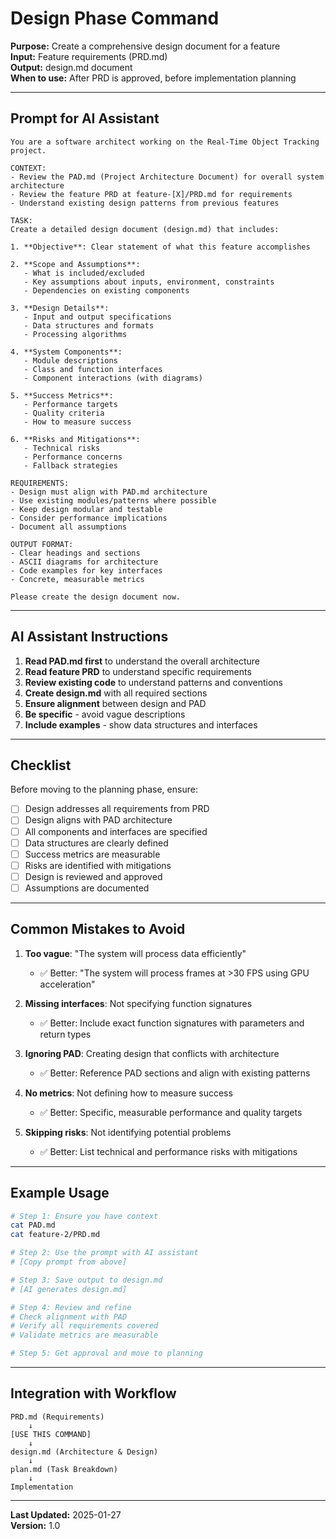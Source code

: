 # Design Phase Command

**Purpose:** Create a comprehensive design document for a feature  
**Input:** Feature requirements (PRD.md)  
**Output:** design.md document  
**When to use:** After PRD is approved, before implementation planning

---

## Prompt for AI Assistant

```
You are a software architect working on the Real-Time Object Tracking project.

CONTEXT:
- Review the PAD.md (Project Architecture Document) for overall system architecture
- Review the feature PRD at feature-[X]/PRD.md for requirements
- Understand existing design patterns from previous features

TASK:
Create a detailed design document (design.md) that includes:

1. **Objective**: Clear statement of what this feature accomplishes

2. **Scope and Assumptions**: 
   - What is included/excluded
   - Key assumptions about inputs, environment, constraints
   - Dependencies on existing components

3. **Design Details**:
   - Input and output specifications
   - Data structures and formats
   - Processing algorithms
   
4. **System Components**:
   - Module descriptions
   - Class and function interfaces
   - Component interactions (with diagrams)
   
5. **Success Metrics**:
   - Performance targets
   - Quality criteria
   - How to measure success
   
6. **Risks and Mitigations**:
   - Technical risks
   - Performance concerns
   - Fallback strategies

REQUIREMENTS:
- Design must align with PAD.md architecture
- Use existing modules/patterns where possible
- Keep design modular and testable
- Consider performance implications
- Document all assumptions

OUTPUT FORMAT:
- Clear headings and sections
- ASCII diagrams for architecture
- Code examples for key interfaces
- Concrete, measurable metrics

Please create the design document now.
```

---

## AI Assistant Instructions

1. **Read PAD.md first** to understand the overall architecture
2. **Read feature PRD** to understand specific requirements
3. **Review existing code** to understand patterns and conventions
4. **Create design.md** with all required sections
5. **Ensure alignment** between design and PAD
6. **Be specific** - avoid vague descriptions
7. **Include examples** - show data structures and interfaces

---

## Checklist

Before moving to the planning phase, ensure:

- [ ] Design addresses all requirements from PRD
- [ ] Design aligns with PAD architecture
- [ ] All components and interfaces are specified
- [ ] Data structures are clearly defined
- [ ] Success metrics are measurable
- [ ] Risks are identified with mitigations
- [ ] Design is reviewed and approved
- [ ] Assumptions are documented

---

## Common Mistakes to Avoid

1. **Too vague**: "The system will process data efficiently"
   - ✅ Better: "The system will process frames at >30 FPS using GPU acceleration"

2. **Missing interfaces**: Not specifying function signatures
   - ✅ Better: Include exact function signatures with parameters and return types

3. **Ignoring PAD**: Creating design that conflicts with architecture
   - ✅ Better: Reference PAD sections and align with existing patterns

4. **No metrics**: Not defining how to measure success
   - ✅ Better: Specific, measurable performance and quality targets

5. **Skipping risks**: Not identifying potential problems
   - ✅ Better: List technical and performance risks with mitigations

---

## Example Usage

```bash
# Step 1: Ensure you have context
cat PAD.md
cat feature-2/PRD.md

# Step 2: Use the prompt with AI assistant
# [Copy prompt from above]

# Step 3: Save output to design.md
# [AI generates design.md]

# Step 4: Review and refine
# Check alignment with PAD
# Verify all requirements covered
# Validate metrics are measurable

# Step 5: Get approval and move to planning
```

---

## Integration with Workflow

```
PRD.md (Requirements)
    ↓
[USE THIS COMMAND]
    ↓
design.md (Architecture & Design)
    ↓
plan.md (Task Breakdown)
    ↓
Implementation
```

---

**Last Updated:** 2025-01-27  
**Version:** 1.0
